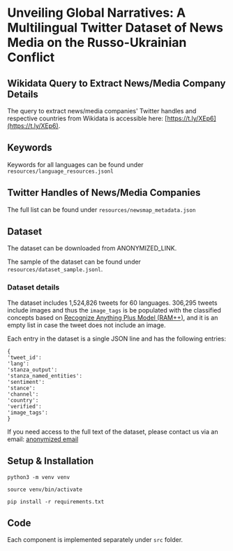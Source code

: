 # Unveiling Global Narratives: A Multilingual Twitter Dataset of News Media on the Russo-Ukrainian Conflict


## Wikidata Query to Extract News/Media Company Details

The query to extract news/media companies' Twitter handles and respective countries from Wikidata is accessible here: [https://t.ly/XEp6](https://t.ly/XEp6).

## Keywords

Keywords for all languages can be found under `resources/language_resources.jsonl`


## Twitter Handles of News/Media Companies

The full list can be found under `resources/newsmap_metadata.json`



## Dataset

The dataset can be downloaded from ANONYMIZED_LINK.

The sample of the dataset can be found under  `resources/dataset_sample.jsonl`.


### Dataset details
The dataset includes 1,524,826 tweets for 60 languages. 306,295 tweets include images and thus the `image_tags` is be populated with the classified concepts based on [Recognize Anything Plus Model (RAM++)](https://github.com/xinyu1205/recognize-anything/), and it is an empty list in case the tweet does not include an image.

Each entry in the dataset is a single JSON line and has the following entries:

```
{
'tweet_id': 
'lang':
'stanza_output':
'stanza_named_entities':
'sentiment':
'stance':
'channel':
'country': 
'verified':
'image_tags':
}
```

If you need access to the full text of the dataset, please contact us via an email: [anonymized email](mailto:anonymized_email@email.com)


## Setup & Installation

```
python3 -m venv venv

source venv/bin/activate

pip install -r requirements.txt
```

## Code

Each component is implemented separately under ``src`` folder.


